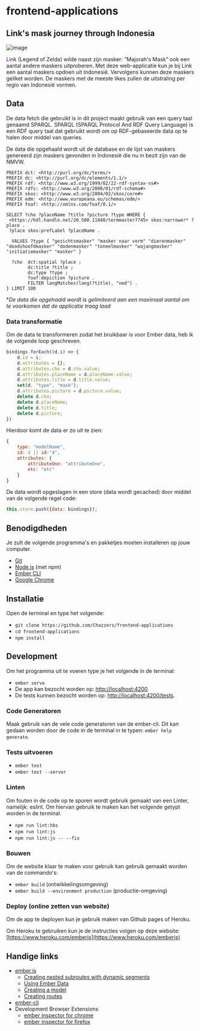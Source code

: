 # frontend-applications

## Link's mask journey through Indonesia

![image](https://user-images.githubusercontent.com/33430669/73265497-5ea60700-41d5-11ea-838b-ab7319b30c77.png)

Link (Legend of Zelda) wilde naast zijn masker: "Majorah's Mask" ook een aantal andere maskers uitproberen. Met deze web-applicatie kun je bij Link een aantal maskers opdoen uit Indonesië. Vervolgens kunnen deze maskers geliket worden. De maskers met de meeste likes zullen de uitstraling per regio van Indonesië vormen.

## Data

De data fetch die gebruikt is in dit project maakt gebruik van een query taal genaamd SPARQL. SPARQL (SPARQL Protocol And RDF Query Language) is een RDF query taal dat gebruikt wordt om op RDF-gebaseerde data op te halen door middel van queries.

De data die opgehaald wordt uit de database en de lijst van maskers genereerd zijn maskers gevonden in Indonesië die nu in bezit zijn van de NMVW.

```
PREFIX dct: <http://purl.org/dc/terms/>
PREFIX dc: <http://purl.org/dc/elements/1.1/>
PREFIX rdf: <http://www.w3.org/1999/02/22-rdf-syntax-ns#>
PREFIX rdfs: <http://www.w3.org/2000/01/rdf-schema#>
PREFIX skos: <http://www.w3.org/2004/02/skos/core#>
PREFIX edm: <http://www.europeana.eu/schemas/edm/>
PREFIX foaf: <http://xmlns.com/foaf/0.1/>

SELECT ?cho ?placeName ?title ?picture ?type WHERE {
 <https://hdl.handle.net/20.500.11840/termmaster7745> skos:narrower* ?place .
 ?place skos:prefLabel ?placeName .

  VALUES ?type { "gezichtsmasker" "masker naar vorm" "dierenmasker" "doodshoofdmasker" "dodenmasker" "toneelmasker" "wajangmasker" "initiatiemasker" "masker" }

  ?cho 	dct:spatial ?place ;
        dc:title ?title ;
        dc:type ?type ;
        foaf:depiction ?picture .
		FILTER langMatches(lang(?title), "ned") .
} LIMIT 100
```
\**De data die opgehaald wordt is gelimiteerd aan een maximaal aantal om te voorkomen dat de applicatie traag laad*

### Data transformatie

Om de data te transformeren zodat het bruikbaar is voor Ember data, heb ik de volgende loop geschreven.

```JavaScript
bindings.forEach((d,i) => {
    d.id = i;
    d.attributes = {};
    d.attributes.cho = d.cho.value;
    d.attributes.placeName = d.placeName.value;
    d.attributes.title = d.title.value;
    set(d, "type", "mask");
    d.attributes.picture = d.picture.value;
    delete d.cho;
    delete d.placeName;
    delete d.title;
    delete d.picture;
})
```

Hierdoor komt de data er zo uit te zien:

```JavaScript
{
	type: "modelName",
	id: 4 || id:"4",
	attributes: {
		attributeOne: "attributeOne",
		etc: "etc"
	}
}
```

De data wordt opgeslagen in een store (data wordt gecached) door middel van de volgende regel code:

```JavaScript
this.store.push({data: bindings});
```

## Benodigdheden

Je zult de volgende programma's en pakketjes moeten installeren op jouw computer.

* [Git](https://git-scm.com/)
* [Node.js](https://nodejs.org/) (met npm)
* [Ember CLI](https://ember-cli.com/)
* [Google Chrome](https://google.com/chrome/)

## Installatie

Open de terminal en type het volgende:

* `git clone https://github.com/Chazzers/frontend-applications`
* `cd frontend-applications`
* `npm install`

## Development

Om het programma uit te voeren type je het volgende in de terminal:

* `ember serve`
* De app kan bezocht worden op: [http://localhost:4200](http://localhost:4200).
* De tests kunnen bezocht worden op: [http://localhost:4200/tests](http://localhost:4200/tests).

### Code Generatoren

Maak gebruik van de vele code generatoren van de ember-cli. Dit kan gedaan worden door de code in de terminal in te typen: `ember help generate`.

### Tests uitvoeren

* `ember test`
* `ember test --server`

### Linten

Om fouten in de code op te sporen wordt gebruik gemaakt van een Linter, namelijk: eslint. Om hiervan gebruik te maken kan het volgende getypt worden in de terminal.

* `npm run lint:hbs`
* `npm run lint:js`
* `npm run lint:js -- --fix`

### Bouwen

Om de website klaar te maken voor gebruik kan gebruik gemaakt worden van de commando's:

* `ember build` (ontwikkelingsomgeving)
* `ember build --environment production` (productie-omgeving)

### Deploy (online zetten van website)

Om de app te deployen kun je gebruik maken van Github pages of Heroku.

Om Heroku te gebruiken kun je de instructies volgen op deze website: [https://www.heroku.com/emberjs](https://www.heroku.com/emberjs)

## Handige links

* [ember.js](https://emberjs.com/)
    - [Creating nested subroutes with dynamic segments](https://guides.emberjs.com/v3.14.0/tutorial/subroutes/)
    - [Using Ember Data](https://guides.emberjs.com/v3.14.0/tutorial/ember-data/)
    - [Creating a model](https://guides.emberjs.com/v3.14.0/tutorial/model-hook/)
    - [Creating routes](https://guides.emberjs.com/v3.14.0/tutorial/routes-and-templates/)
* [ember-cli](https://ember-cli.com/)
* Development Browser Extensions
  * [ember inspector for chrome](https://chrome.google.com/webstore/detail/ember-inspector/bmdblncegkenkacieihfhpjfppoconhi)
  * [ember inspector for firefox](https://addons.mozilla.org/en-US/firefox/addon/ember-inspector/)
